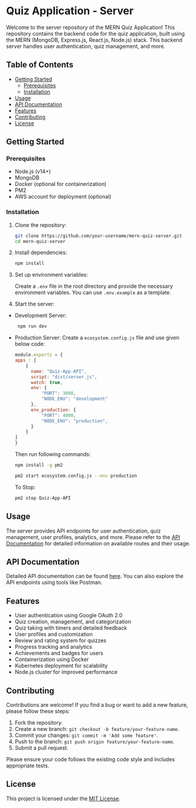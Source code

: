 # Quiz Application - Server

Welcome to the server repository of the MERN Quiz Application! This repository contains the backend code for the quiz application, built using the MERN (MongoDB, Express.js, React.js, Node.js) stack. This backend server handles user authentication, quiz management, and more.

## Table of Contents

- [Getting Started](#getting-started)
  - [Prerequisites](#prerequisites)
  - [Installation](#installation)
- [Usage](#usage)
- [API Documentation](#api-documentation)
- [Features](#features)
- [Contributing](#contributing)
- [License](#license)

## Getting Started

### Prerequisites

- Node.js (v14+)
- MongoDB
- Docker (optional for containerization)
- PM2
- AWS account for deployment (optional)

### Installation

1. Clone the repository:

   ```bash
   git clone https://github.com/your-username/mern-quiz-server.git
   cd mern-quiz-server
   ```

2. Install dependencies:

   ```bash
   npm install
   ```

3. Set up environment variables:

   Create a `.env` file in the root directory and provide the necessary environment variables. You can use `.env.example` as a template.

4. Start the server:
  
  - Development Server:
    ```bash
     npm run dev
    ```
    
  - Production Server:
    Create a ```ecosystem.config.js``` file and use given below code:
    ```javascript
    module.exports = {
    apps : [
        {
          name: "Quiz-App-API",
          script: "dist/server.js",
          watch: true,
          env: {
              "PORT": 3000,
              "NODE_ENV": "development"
          },
          env_production: {
              "PORT": 4000,
              "NODE_ENV": "production",
          }
        }
    ]
    }
    ```
    Then run following commands:
    ```bash
    npm install -g pm2
    ```
    ```bash
    pm2 start ecosystem.config.js --env production
    ```

    To Stop:
    ```bash
    pm2 stop Quiz-App-API
    ```


## Usage

The server provides API endpoints for user authentication, quiz management, user profiles, analytics, and more. Please refer to the [API Documentation](#api-documentation) for detailed information on available routes and their usage.

## API Documentation

Detailed API documentation can be found [here](/api-docs). You can also explore the API endpoints using tools like Postman.

## Features

- User authentication using Google OAuth 2.0
- Quiz creation, management, and categorization
- Quiz taking with timers and detailed feedback
- User profiles and customization
- Review and rating system for quizzes
- Progress tracking and analytics
- Achievements and badges for users
- Containerization using Docker
- Kubernetes deployment for scalability
- Node.js cluster for improved performance

## Contributing

Contributions are welcome! If you find a bug or want to add a new feature, please follow these steps:

1. Fork the repository.
2. Create a new branch: `git checkout -b feature/your-feature-name`.
3. Commit your changes: `git commit -m 'Add some feature'`.
4. Push to the branch: `git push origin feature/your-feature-name`.
5. Submit a pull request.

Please ensure your code follows the existing code style and includes appropriate tests.

## License

This project is licensed under the [MIT License](LICENSE).
